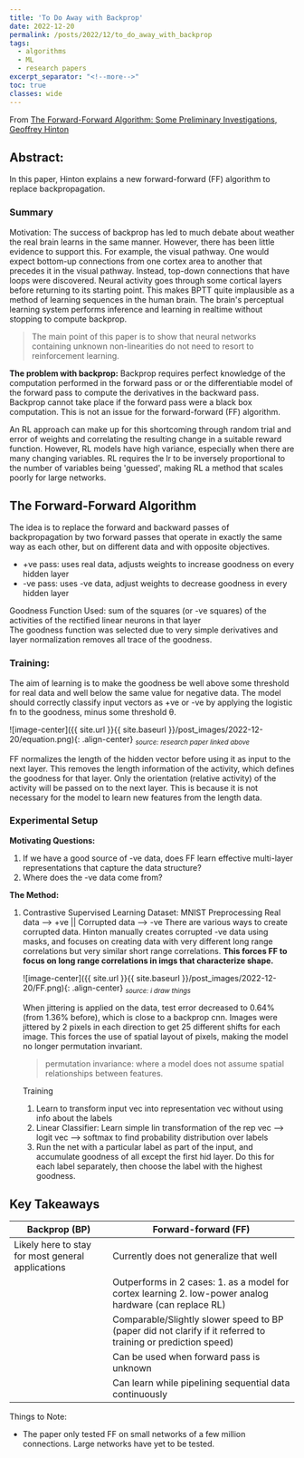 ```yaml
---
title: 'To Do Away with Backprop'
date: 2022-12-20
permalink: /posts/2022/12/to_do_away_with_backprop
tags:
  - algorithms
  - ML
  - research papers
excerpt_separator: "<!--more-->"
toc: true
classes: wide
---
```


From [The Forward-Forward Algorithm: Some Preliminary Investigations, Geoffrey Hinton](https://www.cs.toronto.edu/~hinton/FFA13.pdf)

## Abstract:
In this paper, Hinton explains a new forward-forward (FF) algorithm to replace  backpropagation.<!--more-->

### Summary
Motivation:
The success of backprop has led to much debate about weather the real brain learns in the same manner. However, there has been little evidence to support this. For example, the visual pathway. One would expect bottom-up connections from one cortex area to another that precedes it in the visual pathway. Instead, top-down connections that have loops were discovered. Neural activity goes through some cortical layers before returning to its starting point. This makes BPTT quite implausible as a method of learning sequences in the human brain. The brain's perceptual learning system performs inference and learning in realtime without stopping to compute backprop.

> The main point of this paper is to show that neural networks containing unknown non-linearities do not need to resort to reinforcement learning.

__The problem with backprop:__
Backprop requires perfect knowledge of the computation performed in the forward pass or or the differentiable model of the forward pass to compute the derivatives in the backward pass. Backprop cannot take place if the forward pass were a black box computation. This is not an issue for the forward-forward (FF) algorithm.

An RL approach can make up for this shortcoming through random trial and error of weights and correlating the resulting change in a suitable reward function. However, RL models have high variance, especially when there are many changing variables. RL requires the lr to be inversely proportional to the number of variables being 'guessed', making RL a method that scales poorly for large networks.

## The Forward-Forward Algorithm
The idea is to replace the forward and backward passes of backpropagation by two forward passes that operate in exactly the same way as each other, but on different data and with opposite objectives.
- +ve pass: uses real data, adjusts weights to increase goodness on every hidden layer
- -ve pass: uses -ve data, adjust weights to decrease goodness in every hidden layer

Goodness Function Used: sum of the squares (or -ve squares) of the activities of the rectified linear neurons in that layer  
The goodness function was selected due to very simple derivatives and layer normalization removes all trace of the goodness.

### Training:
The aim of learning is to make the goodness be well above some threshold for real data and well below the same value for negative data. The model should correctly classify input vectors as +ve or -ve by applying the logistic fn to the goodness, minus some threshold θ.

![image-center]({{ site.url }}{{ site.baseurl }}/post_images/2022-12-20/equation.png){: .align-center}
_<sub>source: research paper linked above</sub>_

FF normalizes the length of the hidden vector before using it as input to the next layer. This removes the length information of the activity, which defines the goodness for that layer. Only the orientation (relative activity) of the activity will be passed on to the next layer. This is because it is not necessary for the model to learn new features from the length data.

### Experimental Setup
__Motivating Questions:__
1. If we have a good source of -ve data, does FF learn effective multi-layer representations that capture the data structure?
2. Where does the -ve data come from?

__The Method:__
1. Contrastive Supervised Learning
	Dataset: MNIST
	Preprocessing
	Real data --> +ve || Corrupted data --> -ve
	There are various ways to create corrupted data. Hinton manually creates corrupted -ve data using masks, and focuses on creating data with very different long range correlations but very similar short range correlations. __This forces FF to focus on long range correlations in imgs that characterize shape.__

    ![image-center]({{ site.url }}{{ site.baseurl }}/post_images/2022-12-20/FF.png){: .align-center}
    _<sub>source: i draw things</sub>_

	When jittering is applied on the data, test error decreased to 0.64% (from 1.36% before), which is close to a backprop cnn. Images were jittered by 2 pixels in each direction to get 25 different shifts for each image. This forces the use of spatial layout of pixels, making the model no longer permutation invariant.
	
	> permutation invariance: where a model does not assume spatial relationships between features.
	
	Training
	1. Learn to transform input vec into representation vec without using info about the labels
	2. Linear Classifier: Learn simple lin transformation of the rep vec --> logit vec --> softmax to find probability distribution over labels
	3. Run the net with a particular label as part of the input, and accumulate goodness of all except the first hid layer. Do this for each label separately, then choose the label with the highest goodness.


## Key Takeaways

| Backprop (BP)          							| Forward-forward (FF)  						|
| ----------------------------------         		| ---------------------------------- 
| Likely here to stay for most general applications	| Currently does not generalize that well   	|
| 													| Outperforms in 2 cases: 1. as a model for cortex learning 2. low-power analog hardware (can replace RL) |
|													| Comparable/Slightly slower speed to BP (paper did not clarify if it referred to training or prediction speed) |
|													| Can be used when forward pass is unknown |
| 													| Can learn while pipelining sequential data continuously |

Things to Note:
- The paper only tested FF on small networks of a few million connections. Large networks have yet to be tested.